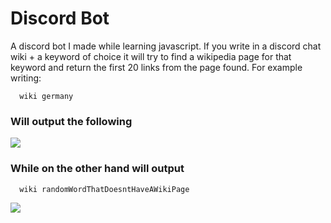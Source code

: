 
# Discord Bot

A discord bot I made while learning javascript.
 If you write in a discord chat  wiki + a keyword of choice
it will try to find a wikipedia page for that keyword and return the first 20 links
from the page found. For example writing:


```http
  wiki germany
```
### Will output the following

![](https://media.discordapp.net/attachments/864542134391275543/1039256162211745892/image.png?width=595&height=469)
### While on the other hand will output

```http
  wiki randomWordThatDoesntHaveAWikiPage
```
![](https://media.discordapp.net/attachments/864542134391275543/1039258928791429202/image.png)
